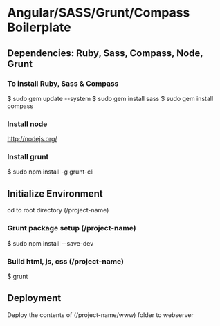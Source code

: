 # Angular/SASS/Grunt/Compass Boilerplate #

## Dependencies: Ruby, Sass, Compass, Node, Grunt ##

### To install Ruby, Sass & Compass ###
$ sudo gem update --system
$ sudo gem install sass
$ sudo gem install compass

### Install node ###
http://nodejs.org/

### Install grunt ###
$ sudo npm install -g grunt-cli

## Initialize Environment ##
cd to root directory (/project-name)

### Grunt package setup (/project-name) ###
$ sudo npm install --save-dev

### Build html, js, css (/project-name) ###
$ grunt

## Deployment ##
Deploy the contents of (/project-name/www) folder to webserver